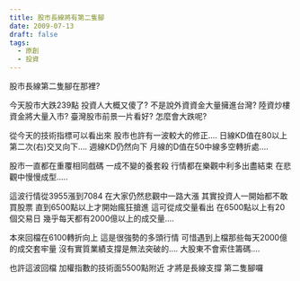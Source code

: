 ```yaml
---
title: 股市長線將有第二隻腳
date: 2009-07-13
draft: false
tags:
  - 原創
  - 投資
---
```

股市長線第二隻腳在那裡?

今天股市大跌239點
投資人大概又傻了?
不是說外資資金大量擁進台灣?
陸資炒樓資金將大量入市?
臺灣股市前景一片看好?
怎麼會大跌呢?

從今天的技術指標可以看出來
股市也許有一波較大的修正....
日線KD值在80以上第二次(右)交叉向下....
週線KD仍然向下
月線的D值在50中線多空轉折處....

股市一直都在重覆相同戲碼
一成不變的養套殺
行情都在樂觀中利多出盡結束
在悲觀中慢慢成型.....

這波行情從3955漲到7084
在大家仍然悲觀中一路大漲
其實投資人一開始都不敢買股票
直到6500點以上才開始瘋狂搶進
這可從成交量看出
在6500點以上有20個交易日
幾乎每天都有2000億以上的成交量....

本來回檔在6100轉折向上
這是很強勢的多頭行情
可惜遇到上檔那些每天2000億的成交套牢量
沒有實質業績支撐是無法突破的....
大股東不會索住籌碼....

也許這波回檔
加權指數的技術面5500點附近
才將是長線支撐
第二隻腳囉

